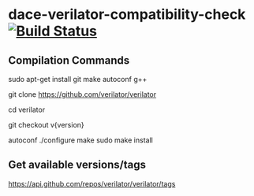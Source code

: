 # dace-verilator-compatibility-check [![Build Status](https://travis-ci.com/andreaskuster/dace-verilator-compatibility-check.svg?branch=main)](https://travis-ci.com/github/andreaskuster/dace-verilator-compatibility-check)

## Compilation Commands

sudo apt-get install git make autoconf g++

git clone https://github.com/verilator/verilator 

cd verilator

git checkout v{version}

autoconf
./configure
make
sudo make install


## Get available versions/tags

https://api.github.com/repos/verilator/verilator/tags
